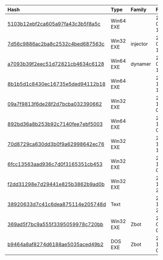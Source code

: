 |Hash|Type|Family|First_Seen|Name|
|:--|:--|:--|:--|:--|
|[5103b12ebf2ca605a97fa43c3b5f8a5c](https://www.virustotal.com/gui/file/5103b12ebf2ca605a97fa43c3b5f8a5c)|Win64 EXE||2017-08-30 12:03:48|C:\Users\Valilon\Downloads\Telegram Desktop\lpe\lpe\cve.exe|
|[7d56c9886ac2ba8c2532c4bed687563c](https://www.virustotal.com/gui/file/7d56c9886ac2ba8c2532c4bed687563c)|Win32 EXE|injector|2017-02-06 16:36:35|184-315240.exe|
|[a7093b39f2eec51d72821cb4634c6128](https://www.virustotal.com/gui/file/a7093b39f2eec51d72821cb4634c6128)|Win64 EXE|dynamer|2017-01-11 16:47:35|a7093b39f2eec51d72821cb4634c6128_windows-kernel-exploits_MS16-135_41015.exe|
|[8b1b5d1c8430ec16735e5ded94112b18](https://www.virustotal.com/gui/file/8b1b5d1c8430ec16735e5ded94112b18)|Win64 EXE||2016-11-29 14:38:31|C:\Users\iav_lab\Downloads\1\test64.exe|
|[09a7f9813f6de28f2d7bcba032390662](https://www.virustotal.com/gui/file/09a7f9813f6de28f2d7bcba032390662)|Win32 EXE||2016-11-29 01:33:53|test32.exe|
|[892bd36a8b253b92c7140fee7ebf5003](https://www.virustotal.com/gui/file/892bd36a8b253b92c7140fee7ebf5003)|Win64 EXE||2016-11-24 00:16:31|892bd36a8b253b92c7140fee7ebf5003_ASLRSideChannelAttack.exe|
|[70d8729ca630dd3b0f9a62998642ec76](https://www.virustotal.com/gui/file/70d8729ca630dd3b0f9a62998642ec76)|Win32 EXE||2016-11-17 15:20:11|test_21211|
|[6fcc13563aad936c7d0f3165351cb453](https://www.virustotal.com/gui/file/6fcc13563aad936c7d0f3165351cb453)|Win32 EXE||2016-11-11 03:13:33|093c81f|
|[f2dd31298e7d29441e825b3862b9ad0b](https://www.virustotal.com/gui/file/f2dd31298e7d29441e825b3862b9ad0b)|Win32 EXE||2016-11-10 21:08:04| |
|[38920633d7c41c6dea875114e205748d](https://www.virustotal.com/gui/file/38920633d7c41c6dea875114e205748d)|Text||2016-10-27 20:27:24|winstart.jpg|
|[369ad5f7bc9a555f3395059978c720bb](https://www.virustotal.com/gui/file/369ad5f7bc9a555f3395059978c720bb)|Win32 EXE|Zbot|2016-09-26 08:55:18|Ex_List|
|[b9464a8af8274d6188ae5035aced49b2](https://www.virustotal.com/gui/file/b9464a8af8274d6188ae5035aced49b2)|DOS EXE|Zbot|2012-10-26 04:34:23|cbcs.exe|
